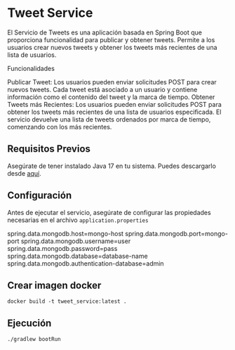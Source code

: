 # Tweet Service

El Servicio de Tweets es una aplicación basada en Spring Boot que proporciona funcionalidad para publicar y obtener tweets. Permite a los usuarios crear nuevos tweets y obtener los tweets más recientes de una lista de usuarios.

Funcionalidades

Publicar Tweet: Los usuarios pueden enviar solicitudes POST para crear nuevos tweets. Cada tweet está asociado a un usuario y contiene información como el contenido del tweet y la marca de tiempo.
Obtener Tweets más Recientes: Los usuarios pueden enviar solicitudes POST para obtener los tweets más recientes de una lista de usuarios especificada. El servicio devuelve una lista de tweets ordenados por marca de tiempo, comenzando con los más recientes.

## Requisitos Previos

Asegúrate de tener instalado Java 17 en tu sistema. Puedes descargarlo desde [aquí](https://www.oracle.com/java/technologies/javase-jdk17-downloads.html).

## Configuración

Antes de ejecutar el servicio, asegúrate de configurar las propiedades necesarias en el archivo `application.properties`

spring.data.mongodb.host=mongo-host
spring.data.mongodb.port=mongo-port
spring.data.mongodb.username=user
spring.data.mongodb.password=pass
spring.data.mongodb.database=database-name
spring.data.mongodb.authentication-database=admin

## Crear imagen docker

```
docker build -t tweet_service:latest .
```

## Ejecución

```dtd
./gradlew bootRun
```
